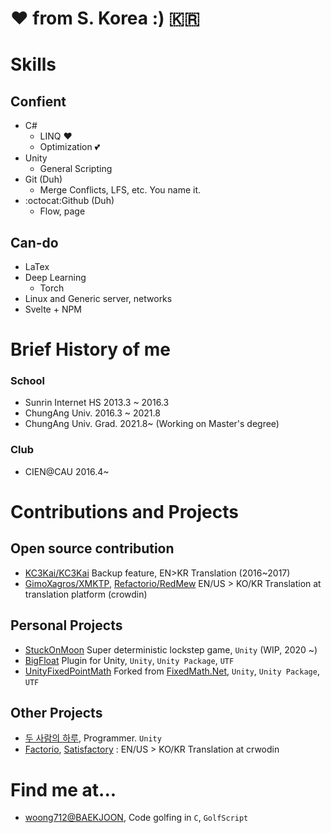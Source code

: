 # ❤️ from S. Korea :) :kr:

# Skills

## Confient
 - C#
   + LINQ ❤️
   + Optimization 💕
 - Unity
   + General Scripting
 - Git (Duh)
   + Merge Conflicts, LFS, etc. You name it.
 - :octocat:Github (Duh)
   + Flow, page
## Can-do
 - LaTex
 - Deep Learning
   - Torch
 - Linux and Generic server, networks
 - Svelte + NPM
 
 
# Brief History of me
### School
- Sunrin Internet HS 2013.3 \~ 2016.3
- ChungAng Univ. 2016.3 \~ 2021.8
- ChungAng Univ. Grad. 2021.8\~ (Working on Master's degree)

### Club
 - CIEN@CAU 2016.4~

# Contributions and Projects

## Open source contribution
- [KC3Kai/KC3Kai](https://github.com/KC3Kai/KC3Kai) Backup feature, EN>KR Translation (2016~2017)
- [GimoXagros/XMKTP](https://github.com/GimoXagros/XMKTP), [Refactorio/RedMew](https://github.com/Refactorio/RedMew) EN/US > KO/KR Translation at translation platform (crowdin)


## Personal Projects
- [StuckOnMoon](https://github.com/Yukinyaa/StuckOnMoon) Super deterministic lockstep game, `Unity` (WIP, 2020 ~)
- [BigFloat](https://github.com/Yukinyaa/BigFloat) Plugin for Unity, `Unity`, `Unity Package`, `UTF`
- [UnityFixedPointMath](https://github.com/Yukinyaa/UnityFixedPointMath) Forked from [FixedMath.Net](https://github.com/asik/FixedMath.Net), `Unity`, `Unity Package`, `UTF`
## Other Projects
- [두 사람의 하루](https://play.google.com/store/apps/details?id=com.sepiagames.haru&hl=ko&gl=US), Programmer. `Unity`
- [Factorio](https://factorio.com), [Satisfactory](https://www.satisfactorygame.com/) : EN/US > KO/KR Translation at crwodin

# Find me at...
- [woong712@BAEKJOON](https://www.acmicpc.net/user/woong712), Code golfing in `C`, `GolfScript`


 
 
<!--
**Yukinyaa/yukinyaa** is a ✨ _special_ ✨ repository because its `README.md` (this file) appears on your GitHub profile.

Here are some ideas to get you started:

- 🔭 I’m currently working on ...
- 🌱 I’m currently learning ...
- 👯 I’m looking to collaborate on ...
- 🤔 I’m looking for help with ...
- 💬 Ask me about ...
- 📫 How to reach me: ...
- 😄 Pronouns: ...
- ⚡ Fun fact: ...
-->
